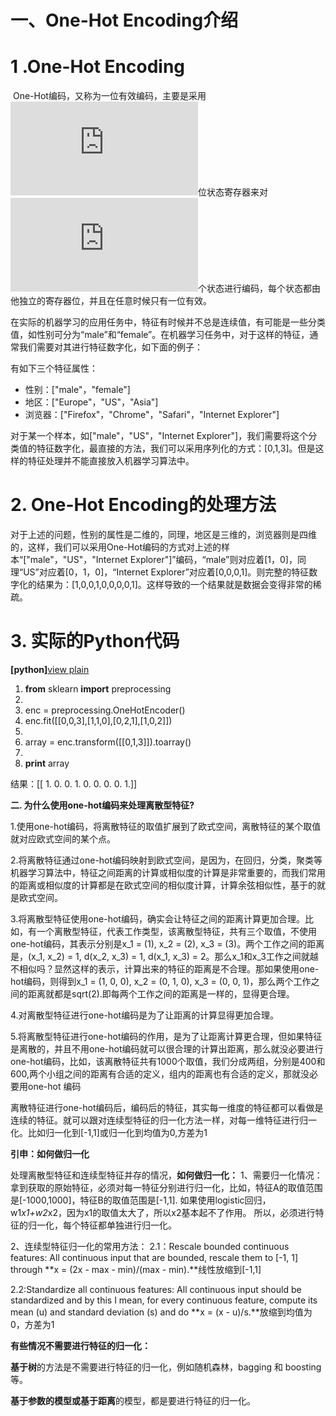 # 一、One-Hot Encoding介绍





# 1 .One-Hot Encoding

​    One-Hot编码，又称为一位有效编码，主要是采用![N](http://latex.codecogs.com/gif.latex?N)位状态寄存器来对![N](http://latex.codecogs.com/gif.latex?N)个状态进行编码，每个状态都由他独立的寄存器位，并且在任意时候只有一位有效。

​    在实际的机器学习的应用任务中，特征有时候并不总是连续值，有可能是一些分类值，如性别可分为“male”和“female”。在机器学习任务中，对于这样的特征，通常我们需要对其进行特征数字化，如下面的例子：

有如下三个特征属性：

- 性别：["male"，"female"]
- 地区：["Europe"，"US"，"Asia"]
- 浏览器：["Firefox"，"Chrome"，"Safari"，"Internet Explorer"]

对于某一个样本，如["male"，"US"，"Internet Explorer"]，我们需要将这个分类值的特征数字化，最直接的方法，我们可以采用序列化的方式：[0,1,3]。但是这样的特征处理并不能直接放入机器学习算法中。

# 2. One-Hot Encoding的处理方法

​    对于上述的问题，性别的属性是二维的，同理，地区是三维的，浏览器则是四维的，这样，我们可以采用One-Hot编码的方式对上述的样本“["male"，"US"，"Internet Explorer"]”编码，“male”则对应着[1，0]，同理“US”对应着[0，1，0]，“Internet Explorer”对应着[0,0,0,1]。则完整的特征数字化的结果为：[1,0,0,1,0,0,0,0,1]。这样导致的一个结果就是数据会变得非常的稀疏。

# 3. 实际的Python代码



**[python]**[view plain](http://blog.csdn.net/google19890102/article/details/44039761#)





1. **from** sklearn **import** preprocessing  
2.   
3. enc = preprocessing.OneHotEncoder()  
4. enc.fit([[0,0,3],[1,1,0],[0,2,1],[1,0,2]])  
5.   
6. array = enc.transform([[0,1,3]]).toarray()  
7.   
8. **print** array  


结果：[[ 1.  0.  0.  1.  0.  0.  0.  0.  1.]]





**二.  为什么使用one-hot编码来处理离散型特征?**



1.使用one-hot编码，将离散特征的取值扩展到了欧式空间，离散特征的某个取值就对应欧式空间的某个点。



2.将离散特征通过one-hot编码映射到欧式空间，是因为，在回归，分类，聚类等机器学习算法中，特征之间距离的计算或相似度的计算是非常重要的，而我们常用的距离或相似度的计算都是在欧式空间的相似度计算，计算余弦相似性，基于的就是欧式空间。



3.将离散型特征使用one-hot编码，确实会让特征之间的距离计算更加合理。比如，有一个离散型特征，代表工作类型，该离散型特征，共有三个取值，不使用one-hot编码，其表示分别是x_1 = (1), x_2 = (2), x_3 = (3)。两个工作之间的距离是，(x_1, x_2) = 1, d(x_2, x_3) = 1, d(x_1, x_3) = 2。那么x_1和x_3工作之间就越不相似吗？显然这样的表示，计算出来的特征的距离是不合理。那如果使用one-hot编码，则得到x_1 = (1, 0, 0), x_2 = (0, 1, 0), x_3 = (0, 0, 1)，那么两个工作之间的距离就都是sqrt(2).即每两个工作之间的距离是一样的，显得更合理。



4.对离散型特征进行one-hot编码是为了让距离的计算显得更加合理。



5.将离散型特征进行one-hot编码的作用，是为了让距离计算更合理，但如果特征是离散的，并且不用one-hot编码就可以很合理的计算出距离，那么就没必要进行one-hot编码，比如，该离散特征共有1000个取值，我们分成两组，分别是400和600,两个小组之间的距离有合适的定义，组内的距离也有合适的定义，那就没必要用one-hot 编码

离散特征进行one-hot编码后，编码后的特征，其实每一维度的特征都可以看做是连续的特征。就可以跟对连续型特征的归一化方法一样，对每一维特征进行归一化。比如归一化到[-1,1]或归一化到均值为0,方差为1



**引申：如何做归一化**



处理离散型特征和连续型特征并存的情况，**如何做归一化：**
1、需要归一化情况：
拿到获取的原始特征，必须对每一特征分别进行归一化，比如，特征A的取值范围是[-1000,1000]，特征B的取值范围是[-1,1].
如果使用logistic回归，w1*x1+w2*x2，因为x1的取值太大了，所以x2基本起不了作用。
所以，必须进行特征的归一化，每个特征都单独进行归一化。



2、连续型特征归一化的常用方法：
   2.1：Rescale bounded continuous features: All continuous input that are bounded, rescale them to [-1, 1] through **x = (2x - max - min)/(max - min).**线性放缩到[-1,1]


  2.2:Standardize all continuous features: All continuous input should be standardized and by this I mean, for every continuous feature, compute its mean (u) and standard deviation (s) and do **x = (x - u)/s.**放缩到均值为0，方差为1



**有些情况不需要进行特征的归一化：**

**基于树**的方法是不需要进行特征的归一化，例如随机森林，bagging 和 boosting等。

**基于参数的模型或基于距离**的模型，都是要进行特征的归一化。


